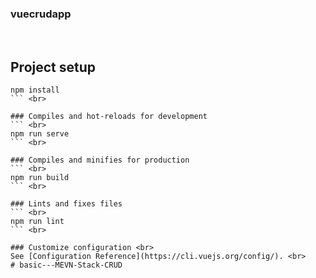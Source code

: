 # <h3>vuecrudapp</h3> <br>

## Project setup 
``` <br>
npm install 
``` <br>

### Compiles and hot-reloads for development 
``` <br>
npm run serve 
``` <br>

### Compiles and minifies for production 
``` <br>
npm run build 
``` <br>

### Lints and fixes files
``` <br>
npm run lint
``` <br>

### Customize configuration <br>
See [Configuration Reference](https://cli.vuejs.org/config/). <br>
# basic---MEVN-Stack-CRUD
